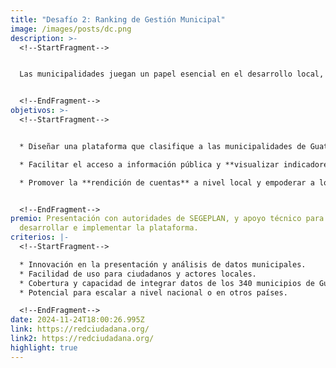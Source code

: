 ```yaml
---
title: "Desafío 2: Ranking de Gestión Municipal"
image: /images/posts/dc.png
description: >-
  <!--StartFragment-->


  Las municipalidades juegan un papel esencial en el desarrollo local, pero muchas veces no cuentan con los mecanismos adecuados para que la ciudadanía pueda evaluar su desempeño. Este desafío busca crear una **plataforma digital** que permita desarrollar un **ranking de gestión municipal**, basado en criterios como transparencia, ejecución presupuestaria, servicios públicos, y desarrollo social.


  <!--EndFragment-->
objetivos: >-
  <!--StartFragment-->


  * Diseñar una plataforma que clasifique a las municipalidades de Guatemala según su desempeño en áreas clave como **transparencia, gestión financiera, y calidad de servicios**.

  * Facilitar el acceso a información pública y **visualizar indicadores** de cada municipio de manera clara y accesible.

  * Promover la **rendición de cuentas** a nivel local y empoderar a los ciudadanos para que exijan mejor gestión municipal.


  <!--EndFragment-->
premio: Presentación con autoridades de SEGEPLAN, y apoyo técnico para
  desarrollar e implementar la plataforma.
criterios: |-
  <!--StartFragment-->

  * Innovación en la presentación y análisis de datos municipales.
  * Facilidad de uso para ciudadanos y actores locales.
  * Cobertura y capacidad de integrar datos de los 340 municipios de Guatemala.
  * Potencial para escalar a nivel nacional o en otros países.

  <!--EndFragment-->
date: 2024-11-24T18:00:26.995Z
link: https://redciudadana.org/
link2: https://redciudadana.org/
highlight: true
---
```

